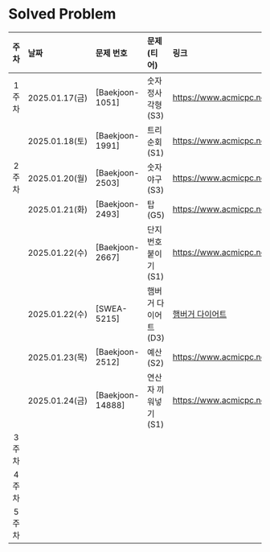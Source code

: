 # Solved Problem

| 주차  | 날짜            | 문제 번호            | 문제(티어)       | 링크                                                                                                        |
| :-------: |:--------------|:-----------------|:-------------|:----------------------------------------------------------------------------------------------------------|
| 1주차 | 2025.01.17(금) | [Baekjoon-1051]  | 숫자 정사각형(S3)  | https://www.acmicpc.net/problem/1051                                                                      |
|       | 2025.01.18(토) | [Baekjoon-1991]  | 트리 순회(S1)    | https://www.acmicpc.net/problem/1991                                                                      |
| 2주차 | 2025.01.20(월) | [Baekjoon-2503]  | 숫자 야구(S3)    | https://www.acmicpc.net/problem/2503                                                                      |
|       | 2025.01.21(화) | [Baekjoon-2493]  | 탑(G5)        | https://www.acmicpc.net/problem/2493                                                                      |
|       | 2025.01.22(수) | [Baekjoon-2667]  | 단지번호붙이기(S1)  | https://www.acmicpc.net/problem/2667                                                                      |
|       | 2025.01.22(수) | [SWEA-5215]      | 햄버거 다이어트(D3) | [햄버거 다이어트](https://swexpertacademy.com/main/code/problem/problemDetail.do?contestProbId=AWT-lPB6dHUDFAVT) |
|       | 2025.01.23(목) | [Baekjoon-2512]  | 예산(S2)       | https://www.acmicpc.net/problem/2512                                                                      |
|       | 2025.01.24(금) | [Baekjoon-14888] | 연산자 끼워넣기(S1) | https://www.acmicpc.net/problem/14888                                                                     |
| 3주차 |               |                  |              |                                                                                                           |
| 4주차 |               |                  |              |                                                                                                           |
| 5주차 |               |                  |              |                                                                                                           |
